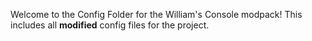Welcome to the Config Folder for the William's Console modpack!
This includes all **modified** config files for the project.


